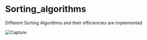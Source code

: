 # Sorting_algorithms
Different Sorting Algorithms and their efficiencies are implemented



![Capture](https://user-images.githubusercontent.com/55843765/119134537-e236d780-ba5a-11eb-94d5-9bf5999154c3.PNG)
